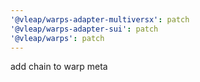 ```yaml
---
'@vleap/warps-adapter-multiversx': patch
'@vleap/warps-adapter-sui': patch
'@vleap/warps': patch
---
```


add chain to warp meta
